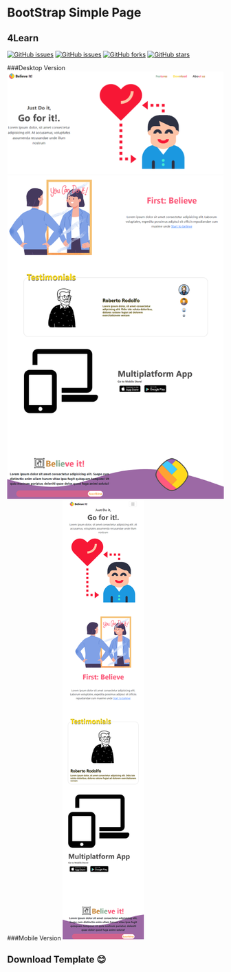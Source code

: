 # BootStrap Simple Page
## 4Learn
[![GitHub issues](https://img.shields.io/github/issues/fegaDev/BootstrapSimplePlage?color=purple&label=bootstrap&logo=Bootstrap&logoColor=pink)](https://github.com/fegaDev/BootstrapSimplePlage/issues)
[![GitHub issues](https://img.shields.io/github/issues/fegaDev/BootstrapSimplePlage?color=yellow&label=build&logo=html)](https://github.com/fegaDev/BootstrapSimplePlage/issues)
[![GitHub forks](https://img.shields.io/github/forks/fegaDev/BootstrapSimplePlage)](https://github.com/fegaDev/BootstrapSimplePlage/network)
[![GitHub stars](https://img.shields.io/github/stars/fegaDev/BootstrapSimplePlage)](https://github.com/fegaDev/BootstrapSimplePlage/stargazers)

###Desktop Version
![DesktopVersion](resources/example/Believe-It.png)
![DesktopVersion](resources/example/lg.png)
###Mobile Version
![MobileVersion](resources/example/mobile.png)
##  Download Template 😊
